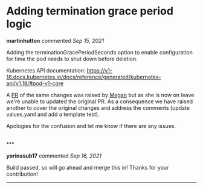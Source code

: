 # Adding termination grace period logic

**martinhutton** commented *Sep 15, 2021*

Adding the terminationGracePeriodSeconds option to enable configuration for time the pod needs to shut down before deletion.

Kubernetes API documentation: https://v1-18.docs.kubernetes.io/docs/reference/generated/kubernetes-api/v1.18/#pod-v1-core

A [PR](https://github.com/gruntwork-io/helm-kubernetes-services/pull/102) of the same changes was raised by [Megan](https://github.com/meganjohn) but as she is now on leave we're unable to updated the original PR. As a consequence we have raised another to cover the original changes and address the comments (update values.yaml and add a template test).

Apologies for the confusion and let me know if there are any issues.


<br />
***


**yorinasub17** commented *Sep 16, 2021*

Build passed, so will go ahead and merge this in! Thanks for your contribution!
***

